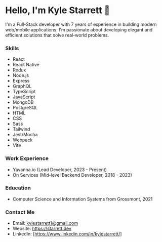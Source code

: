 # Hello, I'm Kyle Starrett 👋
I'm a Full-Stack developer with 7 years of experience in building modern web/mobile applications. I'm passionate about developing elegant and efficient solutions that solve real-world problems.

### Skills
  - React
  - React Native
  - Redux
  - Node.js
  - Express
  - GraphQL
  - TypeScript
  - JavaScript
  - MongoDB
  - PostgreSQL
  - HTML
  - CSS
  - Sass
  - Tailwind
  - Jest/Mocha
  - Webpack
  - Vite

### Work Experience
  - Yavanna.io (Lead Developer, 2023 - Present)
  - On Services (Mid-level Backend Developer, 2018 - 2023)
### Education
  - Computer Science and Information Systems from Grossmont, 2021
### Contact Me
  - Email: kylestarrett1@gmail.com
  - Website: https://starrett.dev
  - LinkedIn: [https://www.linkedin.com/in/kylestarrett/]

